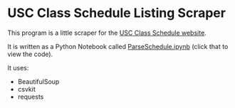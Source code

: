 # USC Class Schedule Listing Scraper

This program is a little scraper for the [USC Class Schedule website](https://ssb.onecarolina.sc.edu/BANP/bwckschd.p_disp_dyn_sched).

It is written as a Python Notebook called [ParseSchedule.ipynb](http://nbviewer.ipython.org/github/USCSoftware/parseclassschedule/blob/master/ParseSchedule.ipynb) (click that to view the code).

It uses:

* BeautifulSoup
* csvkit
* requests

